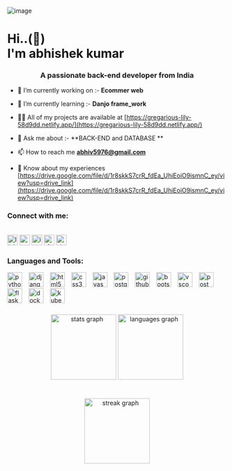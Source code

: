 ![image](https://github.com/Abhi19990628/abhi19990628/assets/92795729/bf880a6a-6e02-481c-bc17-c0c56e04cf88)


<h1 align="left">Hi..(👋) <br> I'm abhishek kumar </h1>
<h3 align="center">A passionate back-end developer from India</h3>






- 🔭 I’m currently working on :- **Ecommer web**

- 🌱 I’m currently learning :- **Danjo frame_work**

- 👨‍💻 All of my projects are available at [https://gregarious-lily-58d9dd.netlify.app/](https://gregarious-lily-58d9dd.netlify.app/)

- 💬 Ask me about :- **BACK-END and DATABASE **

- 📫 How to reach me **abhiv5976@gmail.com**

- 📄 Know about my experiences [https://drive.google.com/file/d/1r8skkS7crR_fdEa_UhiEoiO9ismnC_ey/view?usp=drive_link](https://drive.google.com/file/d/1r8skkS7crR_fdEa_UhiEoiO9ismnC_ey/view?usp=drive_link)

<h3 align="left">Connect with me:</h3>
<br clear="both">

<div align="left">
  <img src="https://img.shields.io/static/v1?message=LinkedIn&logo=linkedin&label=&color=0077B5&logoColor=white&labelColor=&style=for-the-badge" height="24" alt="linkedin logo"  />
  <img src="https://img.shields.io/static/v1?message=Gmail&logo=gmail&label=&color=D14836&logoColor=white&labelColor=&style=for-the-badge" height="24" alt="gmail logo"  />
  <img src="https://img.shields.io/static/v1?message=Instagram&logo=instagram&label=&color=E4405F&logoColor=white&labelColor=&style=for-the-badge" height="24" alt="instagram logo"  />
  <img src="https://img.shields.io/static/v1?message=Slack&logo=slack&label=&color=4A154B&logoColor=white&labelColor=&style=for-the-badge" height="24" alt="slack logo"  />
  <img src="https://img.shields.io/static/v1?message=Stackoverflow&logo=stackoverflow&label=&color=FE7A16&logoColor=white&labelColor=&style=for-the-badge" height="24" alt="stackoverflow logo"  />
</div>

###

###

<h3 align="left">Languages and Tools:</h3>
<div align="left">
  <img src="https://skillicons.dev/icons?i=py" height="34" alt="python logo"  />
  <img width="7" />
  <img src="https://skillicons.dev/icons?i=django" height="34" alt="django logo"  />
  <img width="7" />
  <img src="https://skillicons.dev/icons?i=html" height="34" alt="html5 logo"  />
  <img width="7" />
  <img src="https://skillicons.dev/icons?i=css" height="34" alt="css3 logo"  />
  <img width="7" />
  <img src="https://skillicons.dev/icons?i=js" height="34" alt="javascript logo"  />
  <img width="7" />
  <img src="https://skillicons.dev/icons?i=postgres" height="34" alt="postgresql logo"  />
  <img width="7" />
  <img src="https://skillicons.dev/icons?i=github" height="34" alt="github logo"  />
  <img width="7" />
  <img src="https://skillicons.dev/icons?i=bootstrap" height="34" alt="bootstrap logo"  />
  <img width="7" />
  <img src="https://skillicons.dev/icons?i=vscode" height="34" alt="vscode logo"  />
  <img width="7" />
  <img src="https://skillicons.dev/icons?i=postman" height="34" alt="postman logo"  />
  <img width="7" />
  <img src="https://skillicons.dev/icons?i=flask" height="34" alt="flask logo"  />
  <img width="7" />
  <img src="https://skillicons.dev/icons?i=docker" height="34" alt="docker logo"  />
  <img width="7" />
  <img src="https://skillicons.dev/icons?i=kubernetes" height="34" alt="kubernetes logo"  />
</div>

###
###


###



<div align="center">
  <img src="https://github-readme-stats.vercel.app/api?username=abhi19990628&hide_title=false&hide_rank=false&show_icons=true&include_all_commits=true&count_private=true&disable_animations=false&theme=dracula&locale=en&hide_border=false&order=1" height="150" alt="stats graph"  />
  <img src="https://github-readme-stats.vercel.app/api/top-langs?username=abhi19990628&locale=en&hide_title=false&layout=compact&card_width=420&langs_count=5&theme=dracula&hide_border=false&order=2" height="150" alt="languages graph"  />
</div>

###

<br clear="both">

<div align="center">

  <img src="https://streak-stats.demolab.com?user=abhi19990628&locale=en&mode=daily&theme=dracula&hide_border=false&border_radius=5&order=3" height="150" alt="streak graph"  />

###
